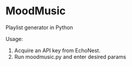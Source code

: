 MoodMusic
=========

Playlist generator in Python

Usage:

1. Acquire an API key from EchoNest.
2. Run moodmusic.py and enter desired params
